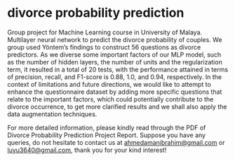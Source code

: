# divorce probability prediction

Group project for Machine Learning course in University of Malaya. Multilayer neural network to predict the divorce probability of couples.
We group used Yöntem’s findings to construct 56 questions as divorce predictors. As we diverse some important factors of our MLP model, such as the number of hidden layers, the number of units and the regularization term, it resulted in a total of 20 tests, with the performance attained in terms of precision, recall, and F1-score is 0.88, 1.0, and 0.94, respectively.
In the context of limitations and future directions, we would like to attempt to enhance the questionnaire dataset by adding more specific questions that relate to the important factors, which could potentially contribute to the divorce occurrence, to get more clarified results and we shall also apply the data augmentation techniques.

For more detailed information, please kindly read through the PDF of Divorce Probability Prediction Project Report. 
Suppose you have any queries, do not hesitate to contact us at ahmedamanibrahim@gmail.com or luyu3640@gmail.com, thank you for your kind interest!
